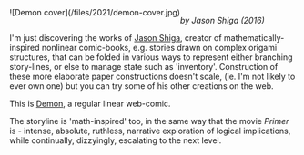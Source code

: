 <!--
.. title: Demon
.. slug: demon
.. date: 2021-05-31 11:08:52 UTC-05:00
.. tags: media,comic,free-to-read
.. type: text
-->

<span style="float: left">
![Demon cover](/files/2021/demon-cover.jpg)
</span>

*by Jason Shiga (2016)*

I'm just discovering the works of [Jason Shiga](http://www.shigabooks.com),
creator of mathematically-inspired nonlinear comic-books, e.g. stories drawn
on complex origami structures, that can be folded in various ways to represent
either branching story-lines, or else to manage state such as 'inventory'.
Construction of these more elaborate paper constructions doesn't scale,
(ie. I'm not likely to ever own one) but you can try some of his other
creations on the web.

This is [Demon](http://www.shigabooks.com/index.php?page=001),
a regular linear web-comic.

The storyline is 'math-inspired' too, in the same way that the movie *Primer*
is - intense, absolute, ruthless, narrative exploration of logical
implications, while continually, dizzyingly, escalating to the next level.

<br style="clear: left" />

